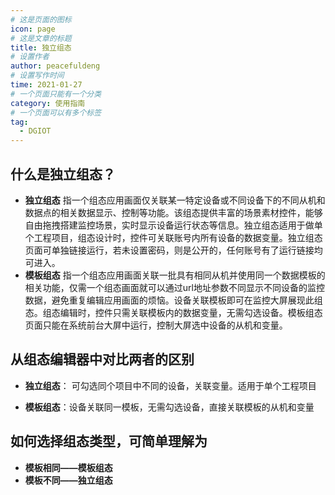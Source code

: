 ```yaml
---
# 这是页面的图标
icon: page
# 这是文章的标题
title: 独立组态
# 设置作者
author: peacefuldeng
# 设置写作时间
time: 2021-01-27
# 一个页面只能有一个分类
category: 使用指南
# 一个页面可以有多个标签
tag:
  - DGIOT
---
```


## 什么是独立组态？
- **独立组态** 指一个组态应用画面仅关联某一特定设备或不同设备下的不同从机和数据点的相关数据显示、控制等功能。该组态提供丰富的场景素材控件，能够自由拖拽搭建监控场景，实时显示设备运行状态等信息。独立组态适用于做单个工程项目，组态设计时，控件可关联账号内所有设备的数据变量。独立组态页面可单独链接运行，若未设置密码，则是公开的，任何账号有了运行链接均可进入。
- **模板组态** 指一个组态应用画面关联一批具有相同从机并使用同一个数据模板的相关功能，仅需一个组态画面就可以通过url地址参数不同显示不同设备的监控数据，避免重复编辑应用画面的烦恼。设备关联模板即可在监控大屏展现此组态。组态编辑时，控件只需关联模板内的数据变量，无需勾选设备。模板组态页面只能在系统前台大屏中运行，控制大屏选中设备的从机和变量。

## 从组态编辑器中对比两者的区别
- **独立组态**： 可勾选同个项目中不同的设备，关联变量。适用于单个工程项目



- **模板组态**：设备关联同一模板，无需勾选设备，直接关联模板的从机和变量



## 如何选择组态类型，可简单理解为
- **模板相同——模板组态**
- **模板不同——独立组态**